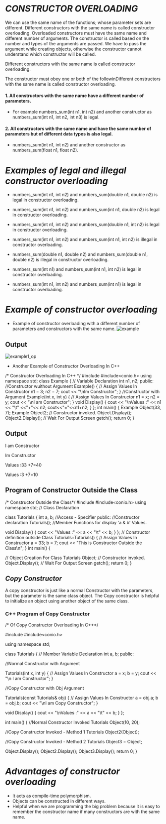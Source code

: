 # *CONSTRUCTOR OVERLOADING*
We can use the same name of the functions; whose parameter sets are different. Different constructors with the same name is  called constructor overloading.
Overloaded constructors must have the same name and different number of arguments.
The constructor is called based on the number and types of the arguments are passed.
We have to pass the argument while creating objects, otherwise the constructor cannot understand which constructor will be called.

Different constructors with the same name is  called constructor overloading.

The constructor must obey one or both of the followinDifferent constructors with the same name is  called constructor overloading.

#### 1. All constructors with the same name have a different number of parameters.
* For example numbers_sum(int n1, int n2) and another constructor as numbers_sum(int n1, int n2, int n3) is legal.

#### 2. All constructors with the same name and have the same number of parameters but of different data types is also legal.
* numbers_sum(int n1, int n2) and another constructor as numbers_sum(float n1, float n2).

# *Examples of legal and illegal constructor overloading*
* numbers_sum(int n1, int n2) and numbers_sum(double n1, double n2) is legal in constructor overloading.

* numbers_sum(int n1, int n2) and numbers_sum(int n1, double n2) is legal in constructor overloading.
* numbers_sum(int n1, int n2) and numbers_sum(double n1, int n2) is legal in constructor overloading.

* numbers_sum(int n1, int n2) and numbers_sum(int n1, int n2) is illegal in constructor overloading.

* numbers_sum(double n1, double n2) and numbers_sum(double n1, double n2) is illegal in constructor overloading.

* numbers_sum(int n1) and numbers_sum(int n1, int n2) is legal in constructor overloading.

* numbers_sum(int n1, int n2) and numbers_sum(int n1) is legal in constructor overloading.

# *Example of constructor overloading*

* Example of constructor overloading with a different number of parameters and constructors with the same name.
![example](https://drive.google.com/file/d/1SnYbJGewTKp3kS4Fatee1G1djWeN0CJO/view?usp=sharing)


## Output

![example1_op](https://drive.google.com/file/d/1SWXsDo7Luckv-zAkXzD4X2hXcCgbvSlu/view?usp=sharing)



* Another Example of Constructor Overloading In C++

/*  Constructor Overloading In C++  */
#include<iostream>
#include<conio.h>
using namespace std;
class Example {
    // Variable Declaration
    int n1, n2;
public:
    //Constructor wuithout Argument
    Example() {
        // Assign Values In Constructor
        n1 = 3;
        n2 = 7;
        cout << "\nIm Constructor";
    }
    //Constructor with Argument
    Example(int x, int y) {
        // Assign Values In Constructor
        n1 = x;
        n2 = y;
        cout << "\nI am Constructor";
    }
    void Display() {
        cout << "\nValues :" << n1 << "\t" <<"+"<< n2;
        cout<<"="<<n1+n2;
    }
};
int main() {
    Example Object(33, 7);
    Example Object2;
    // Constructor invoked.
    Object.Display();
    Object2.Display();
    // Wait For Output Screen
    getch();
    return 0;
}
## Output

I am Constructor

Im Constructor

Values :33      +7=40

Values :3      +7=10

## Program of Constructor Outside the Class
/*  Constructor Outside the Class*/
#include <iostream>
#include<conio.h>
using namespace std;
// Class Declaration
 
class Tutorials {
   int a, b;
   //Access - Specifier
public:
   //Constructor declaration
   Tutorials();
   //Member Functions for display 'a & b' Values.
 
   void Display() {
      cout << "Values :" << a << "\t" << b;
   }
};
// Constructor definition outside Class
Tutorials::Tutorials() {
   // Assign Values In Constructor
   a = 33;
   b = 7;
   cout << "This is Constructor Outside the Class\n";
}
int main() {
 
   // Object Creation For Class
   Tutorials Object;
   // Constructor invoked.
   Object.Display();
   // Wait For Output Screen
   getch();
   return 0;
}
## *Copy Constructor*
A copy constructor is just like a normal Constructor with the parameters, but the parameter is the same class object. The Copy constructor is helpful to initialize an object using another object of the same class.

### C++ Program of Copy Constructor
/*  Of Copy Constructor Overloading In C++*/
 
#include<iostream>
#include<conio.h>
 
using namespace std;
 
class Tutorials {
   // Member Variable Declaration
   int a, b;
public:
 
   //Normal Constructor with Argument
 
   Tutorials(int x, int y) {
      // Assign Values In Constructor
      a = x;
      b = y;
      cout << "\n I am Constructor";
   }
 
   //Copy Constructor with Obj Argument
 
   Tutorials(const Tutorials& obj) {
      // Assign Values In Constructor
      a = obj.a;
      b = obj.b;
      cout << "\nI am Copy Constructor";
   }
 
   void Display() {
      cout << "\nValues :" << a << "\t" << b;
   }
};
 
int main() {
   //Normal Constructor Invoked
   Tutorials Object(10, 20);
 
   //Copy Constructor Invoked - Method 1
   Tutorials Object2(Object);
 
   //Copy Constructor Invoked - Method 2
   Tutorials Object3 = Object;
 
   Object.Display();
   Object2.Display();
   Object3.Display();
   return 0;
}
# *Advantages of constructor overloading*
* It acts as compile-time polymorphism.
* Objects can be constructed in different ways.
* Helpful when we are programming the big problem because it is easy to remember the constructor name if many constructors are with the same name.